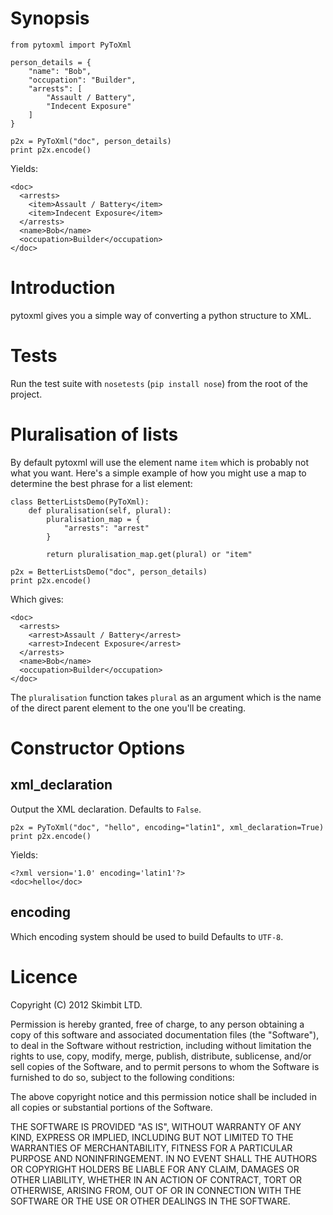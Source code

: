 # Synopsis

    from pytoxml import PyToXml

    person_details = {
        "name": "Bob",
        "occupation": "Builder",
        "arrests": [
            "Assault / Battery",
            "Indecent Exposure"
        ]
    }

    p2x = PyToXml("doc", person_details)
    print p2x.encode()

Yields:

    <doc>
      <arrests>
        <item>Assault / Battery</item>
        <item>Indecent Exposure</item>
      </arrests>
      <name>Bob</name>
      <occupation>Builder</occupation>
    </doc>

# Introduction

pytoxml gives you a simple way of converting a python structure to
XML.

# Tests

Run the test suite with `nosetests` (`pip install nose`) from the root
of the project.

# Pluralisation of lists

By default pytoxml will use the element name `item` which is probably
not what you want. Here's a simple example of how you might use a map
to determine the best phrase for a list element:

    class BetterListsDemo(PyToXml):
        def pluralisation(self, plural):
            pluralisation_map = {
                "arrests": "arrest"
            }

            return pluralisation_map.get(plural) or "item"

    p2x = BetterListsDemo("doc", person_details)
    print p2x.encode()

Which gives:

    <doc>
      <arrests>
        <arrest>Assault / Battery</arrest>
        <arrest>Indecent Exposure</arrest>
      </arrests>
      <name>Bob</name>
      <occupation>Builder</occupation>
    </doc>

The `pluralisation` function takes `plural` as an argument which is
the name of the direct parent element to the one you'll be creating.

# Constructor Options

## xml_declaration

Output the XML declaration. Defaults to `False`.

    p2x = PyToXml("doc", "hello", encoding="latin1", xml_declaration=True)
    print p2x.encode()

Yields:

    <?xml version='1.0' encoding='latin1'?>
    <doc>hello</doc>

## encoding

Which encoding system should be used to build Defaults to `UTF-8`.

# Licence

Copyright (C) 2012 Skimbit LTD.

Permission is hereby granted, free of charge, to any person obtaining
a copy of this software and associated documentation files (the
"Software"), to deal in the Software without restriction, including
without limitation the rights to use, copy, modify, merge, publish,
distribute, sublicense, and/or sell copies of the Software, and to
permit persons to whom the Software is furnished to do so, subject to
the following conditions:

The above copyright notice and this permission notice shall be
included in all copies or substantial portions of the Software.

THE SOFTWARE IS PROVIDED "AS IS", WITHOUT WARRANTY OF ANY KIND,
EXPRESS OR IMPLIED, INCLUDING BUT NOT LIMITED TO THE WARRANTIES OF
MERCHANTABILITY, FITNESS FOR A PARTICULAR PURPOSE AND
NONINFRINGEMENT. IN NO EVENT SHALL THE AUTHORS OR COPYRIGHT HOLDERS BE
LIABLE FOR ANY CLAIM, DAMAGES OR OTHER LIABILITY, WHETHER IN AN ACTION
OF CONTRACT, TORT OR OTHERWISE, ARISING FROM, OUT OF OR IN CONNECTION
WITH THE SOFTWARE OR THE USE OR OTHER DEALINGS IN THE SOFTWARE.
